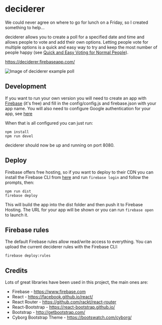 # deciderer
We could never agree on where to go for lunch on a Friday, so I created something to help...

deciderer allows you to create a poll for a specified date and time and allows people to vote and add their own options. Letting people vote for multiple options is a quick and easy way to try and keep the most number of people happy (see [Quick and Easy Voting for Normal People](http://www.youtube.com/watch?v=orybDrUj4vA)).


https://deciderer.firebaseapp.com/ 

![Image of deciderer example poll](http://i.imgur.com/EIzO5ik.png)


## Development
If you want to run your own version you will need to create an app with [Firebase](http://www.firebase.com) (it's free) and fill in the config/config.js and firebase.json with your app name. You will also need to configure Google authentication for your app, see [here](https://www.firebase.com/docs/web/guide/login/google.html)

When that is all configured you can just run:
```
npm install
npm run devel
```

deciderer should now be up and running on port 8080.

## Deploy
Firebase offers free hosting, so if you want to deploy to their CDN you can install the Firebase CLI from [here](https://www.firebase.com/docs/hosting/command-line-tool.html) and run `firebase login` and follow the prompts, then:

```
npm run dist
firebase deploy
```

This will build the app into the dist folder and then push it to Firebase Hosting. The URL for your app will be shown or you can run `firebase open` to launch it.

## Firebase rules
The default Firebase rules allow read/write access to everything. You can upload the current deciderer rules with the Firebase CLI: 
```
firebase deploy:rules
```

## Credits
Lots of great libraries have been used in this project, the main ones are:

* Firebase - https://www.firebase.com
* React - https://facebook.github.io/react/
* React Router - https://github.com/rackt/react-router
* React-Bootstrap - https://react-bootstrap.github.io/
* Bootstrap - http://getbootstrap.com/
* Cyborg Bootstrap Theme - https://bootswatch.com/cyborg/



